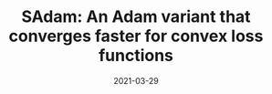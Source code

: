 ---
layout : post
title : "SAdam: An Adam variant that converges faster for convex loss functions"
date : 2021-03-29
categories : Projects
---